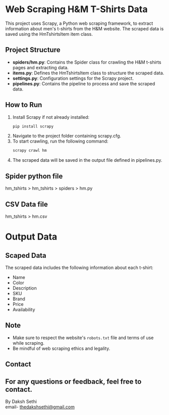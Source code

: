 # Web Scraping H&M T-Shirts Data

This project uses Scrapy, a Python web scraping framework, to extract information about men's t-shirts from the H&M website. The scraped data is saved using the HmTshirtsItem item class.

## Project Structure

- **spiders/hm.py**: Contains the Spider class for crawling the H&M t-shirts pages and extracting data.
- **items.py**: Defines the HmTshirtsItem class to structure the scraped data.
- **settings.py**: Configuration settings for the Scrapy project.
- **pipelines.py**: Contains the pipeline to process and save the scraped data.

## How to Run

1. Install Scrapy if not already installed:
   ```bash
   pip install scrapy
2. Navigate to the project folder containing scrapy.cfg.
3. To start crawling, run the following command:
   ```bash
   scrapy crawl hm
4. The scraped data will be saved in the output file defined in pipelines.py.

## Spider python file
hm_tshirts > hm_tshirts > spiders > hm.py

## CSV Data file
hm_tshirts > hm.csv

# Output Data
## Scaped Data

The scraped data includes the following information about each t-shirt:

- Name
- Color
- Description
- SKU
- Brand
- Price
- Availability

## Note

- Make sure to respect the website's `robots.txt` file and terms of use while scraping.
- Be mindful of web scraping ethics and legality.

## Contact

For any questions or feedback, feel free to contact.
---
By 
Daksh Sethi  
email- thedakshsethi@gmail.com
